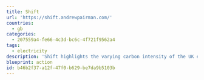 ```yaml
---
title: Shift
url: 'https://shift.andrewpairman.com/'
countries:
  - gb
categories:
  - 207559a4-fe66-4c3d-bc6c-4f721f9562a4
tags:
  - electricity
description: 'Shift highlights the varying carbon intensity of the UK electricity grid. It recommends the least intense two hour period, within the next 24 hours, to help you minimise your carbon dioxide (CO₂) emissions on a regional level.'
blueprint: action
id: b46b2f37-a12f-47f0-b629-be7da9b5103b
---
```

